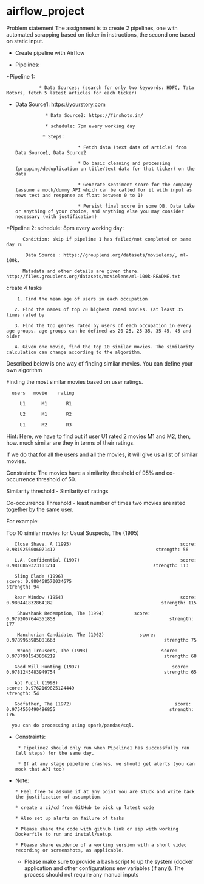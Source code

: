 # airflow_project
Problem statement
The assignment is to create 2 pipelines, one with automated scrapping based on ticker in instructions, the second one based on static input.

* Create pipeline with Airflow

 * Pipelines:

*Pipeline 1:

                * Data Sources: (search for only two keywords: HDFC, Tata Motors, fetch 5 latest articles for each ticker)

* Data Source1: https://yourstory.com

                 * Data Source2: https://finshots.in/

                 * schedule: 7pm every working day

                * Steps:

                             * Fetch data (text data of article) from Data Source1, Data Source2

                             * Do basic cleaning and processing (prepping/deduplication on title/text data for that ticker) on the data

                             * Generate sentiment score for the company (assume a mock/dummy API which can be called for it with input as news text and response as float between 0 to 1)

                             * Persist final score in some DB, Data Lake or anything of your choice, and anything else you may consider necessary (with justification)

*Pipeline 2: schedule: 8pm every working day:

          Condition: skip if pipeline 1 has failed/not completed on same day ru

           Data Source : https://grouplens.org/datasets/movielens/, ml-100k.

          Metadata and other details are given there. http://files.grouplens.org/datasets/movielens/ml-100k-README.txt

create 4 tasks

        1. Find the mean age of users in each occupation

       2. Find the names of top 20 highest rated movies. (at least 35 times rated by

       3. Find the top genres rated by users of each occupation in every age-groups. age-groups can be defined as 20-25, 25-35, 35-45, 45 and older

       4. Given one movie, find the top 10 similar movies. The similarity calculation can change according to the algorithm.

Described below is one way of finding similar movies. You can define your own algorithm

Finding the most similar movies based on user ratings.

      users   movie    rating

         U1      M1       R1

         U2      M1       R2

         U1      M2       R3

Hint: Here, we have to find out if user U1 rated 2 movies M1 and M2, then, how. much similar are they in terms of their ratings.

If we do that for all the users and all the movies, it will give us a list of similar movies.

Constraints: The movies have a similarity threshold of 95% and co-occurrence threshold of 50.

Similarity threshold - Similarity of ratings

Co-occurrence Threshold - least number of times two movies are rated together by the same user.

For example:

Top 10 similar movies for Usual Suspects, The (1995)

       Close Shave, A (1995)                                        score: 0.9819256006071412                                     strength: 56

       L.A. Confidential (1997)                                     score: 0.9816869323101214                                    strength: 113

       Sling Blade (1996)                                               score: 0.980468570034675                                        strength: 94

       Rear Window (1954)                                           score: 0.980441832864182                                        strength: 115

        Shawshank Redemption, The (1994)           score: 0.9792067644351858                                          strength: 177

        Manchurian Candidate, The (1962)             score: 0.9789963985081663                                        strength: 75

        Wrong Trousers, The (1993)                           score: 0.9787901543866219                                        strength: 68

       Good Will Hunting (1997)                                  score: 0.9781245483949754                                        strength: 65

       Apt Pupil (1998)                                                   score: 0.9762169825124449                                        strength: 54

       Godfather, The (1972)                                      score: 0.9754550490486855                                          strength: 176

      you can do processing using spark/pandas/sql.

 

* Constraints:

       * Pipeline2 should only run when Pipeline1 has successfully ran (all steps) for the same day.

       * If at any stage pipeline crashes, we should get alerts (you can mock that API too)

 

 * Note:

       * Feel free to assume if at any point you are stuck and write back the justification of assumption.

       * create a ci/cd from GitHub to pick up latest code

       * Also set up alerts on failure of tasks

       * Please share the code with github link or zip with working Dockerfile to run and install/setup.

       * Please share evidence of a working version with a short video recording or screenshots, as applicable.

     * Please make sure to provide a bash script to up the system (docker application and other configurations env variables (if any)). The process should not require any manual inputs
